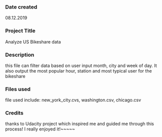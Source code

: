 ### Date created
08.12.2019

### Project Title
Analyze US Bikeshare data

### Description
this file can filter data based on user input month, city and week of day. 
It also output the most popular hour, station and most typical user for the bikeshare

### Files used
file used include: new_york_city.cvs, washington.csv, chicago.csv

### Credits
thanks to Udacity project which inspired me and guided me through this process! 
I really enjoyed it!~~~~~
